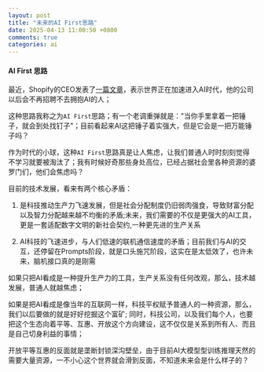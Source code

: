 ```yaml
---
layout: post
title: "未来的AI First思路"
date: 2025-04-13 11:00:50 +0800
comments: true
categories: ai
---
```


#### AI First 思路

最近，Shopify的CEO发表了[一篇文章](https://x.com/tobi/status/1909251946235437514)，表示世界正在加速进入AI时代，他的公司以后会不再招聘不去拥抱AI的人；

这种思路我称之为`AI First`思路；有一个老调重弹就是："当你手里拿着一把锤子，就会到处找钉子"；目前看起来AI这把锤子着实强大，但是它会是一把万能锤子吗？

作为时代的小球，这种`AI First`思路真是让人焦虑，让我们普通人时时刻刻觉得不学习就要被淘汰了；我有时候好奇那些身处高位，已经占据社会里各种资源的婆罗门们，他们会焦虑吗？

目前的技术发展，看来有两个核心矛盾：

1. 是科技推动生产力飞速发展，但是社会分配制度仍旧弱肉强食，导致财富分配以及智力分配越来越不均衡的矛盾;未来，我们需要的不仅是更强大的AI工具，更是一套适配数字文明的新社会契约,一种更先进的生产关系

2. AI科技的飞速进步，与人们低速的联机通信速度的矛盾；目前我们与AI的交互，还停留在Prompts阶段，就是口头施咒阶段，这实在是太低效了，也许未来，脑机接口真的是刚需

如果只把AI看成是一种提升生产力的工具，生产关系没有任何改观，那么，技术越发展，普通人就越焦虑；

如果是把AI看成是像当年的互联网一样，科技平权赋予普通人的一种资源，那么，我们以后要做的就是好好挖掘这个富矿; 同时，科技公司，以及我们每个人，也要把这个生态向着平等、互惠、开放这个方向建设，这不仅仅是关系到所有人、而且是自己切身利益的事情；

开放平等互惠的反面就是垄断封锁深沟壁垒，由于目前AI大模型型训练推理天然的需要大量资源，一不小心这个世界就会滑到反面，不知道未来会是什么样子的？
